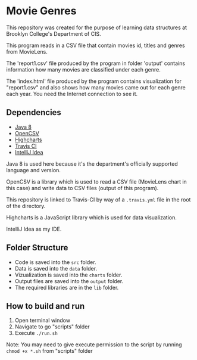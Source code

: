 # Movie Genres

This repository was created for the purpose of learning data structures at Brooklyn College's Department of CIS.

This program reads in a CSV file that contain movies id, titles and genres from MovieLens. 

The 'report1.csv' file produced by the program in folder 'output' contains information how many movies are classified under each genre.

The 'index.html' file produced by the program contains visualization for "report1.csv" and also shows how many movies came out for each genre each year. You need the Internet connection to see it.

## Dependencies

* [Java 8](https://docs.oracle.com/javase/8/docs/api/index.html)
* [OpenCSV](http://opencsv.sourceforge.net/)
* [Highcharts](https://www.highcharts.com/)
* [Travis CI](https://travis-ci.com/)
* [IntelliJ Idea](https://www.jetbrains.com/idea/)

Java 8 is used here because it's the department's officially supported language and version.

OpenCSV is a library which is used to read a CSV file (MovieLens chart in this case) and write data to CSV files (output of this program). 

This repository is linked to Travis-CI by way of a `.travis.yml` file in the root of the directory.

Highcharts is a JavaScript library which is used for data visualization.

IntelliJ Idea as my IDE.


## Folder Structure

* Code is saved into the `src` folder.
* Data is saved into the `data` folder.
* Vizualization is saved into the `charts` folder.
* Output files are saved into the `output` folder.
* The required libraries are in the `lib` folder.

## How to build and run

1. Open terminal window
2. Navigate to go "scripts" folder
3. Execute `./run.sh`

Note: You may need to give execute permission to the script by running `chmod +x *.sh` from "scripts" folder